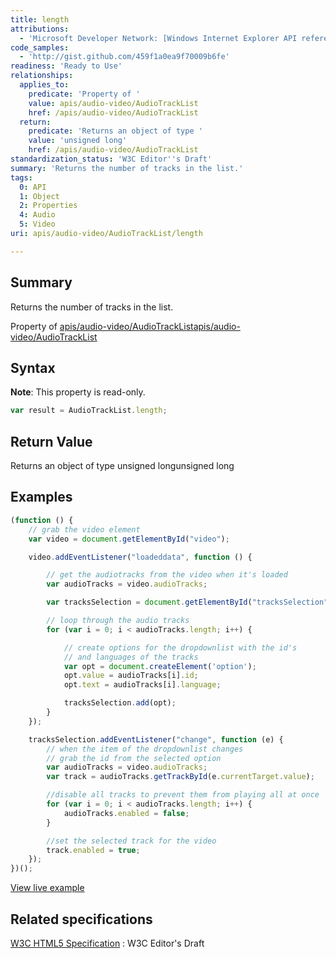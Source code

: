 ```yaml
---
title: length
attributions:
  - 'Microsoft Developer Network: [Windows Internet Explorer API reference Article](http://msdn.microsoft.com/en-us/library/ie/hh828809%28v=vs.85%29.aspx)'
code_samples:
  - 'http://gist.github.com/459f1a0ea9f70009b6fe'
readiness: 'Ready to Use'
relationships:
  applies_to:
    predicate: 'Property of '
    value: apis/audio-video/AudioTrackList
    href: /apis/audio-video/AudioTrackList
  return:
    predicate: 'Returns an object of type '
    value: 'unsigned long'
    href: /apis/audio-video/AudioTrackList
standardization_status: 'W3C Editor''s Draft'
summary: 'Returns the number of tracks in the list.'
tags:
  0: API
  1: Object
  2: Properties
  4: Audio
  5: Video
uri: apis/audio-video/AudioTrackList/length

---
```

## <span>Summary</span>

Returns the number of tracks in the list.

Property of [apis/audio-video/AudioTrackList](/apis/audio-video/AudioTrackList)[apis/audio-video/AudioTrackList](/apis/audio-video/AudioTrackList)

## <span>Syntax</span>

**Note**: This property is read-only.

``` js
var result = AudioTrackList.length;
```

## <span>Return Value</span>

Returns an object of type unsigned longunsigned long

## <span>Examples</span>

``` js
(function () {
    // grab the video element
    var video = document.getElementById("video");

    video.addEventListener("loadeddata", function () {

        // get the audiotracks from the video when it's loaded
        var audioTracks = video.audioTracks;

        var tracksSelection = document.getElementById("tracksSelection");

        // loop through the audio tracks
        for (var i = 0; i < audioTracks.length; i++) {

            // create options for the dropdownlist with the id's
            // and languages of the tracks
            var opt = document.createElement('option');
            opt.value = audioTracks[i].id;
            opt.text = audioTracks[i].language;

            tracksSelection.add(opt);
        }
    });

    tracksSelection.addEventListener("change", function (e) {
        // when the item of the dropdownlist changes
        // grab the id from the selected option
        var audioTracks = video.audioTracks;
        var track = audioTracks.getTrackById(e.currentTarget.value);

        //disable all tracks to prevent them from playing all at once
        for (var i = 0; i < audioTracks.length; i++) {
            audioTracks.enabled = false;
        }

        //set the selected track for the video
        track.enabled = true;
    });
})();
```

[View live example](http://code.webplatform.org/gist/459f1a0ea9f70009b6fe)

## <span>Related specifications</span>

[W3C HTML5 Specification](http://dev.w3.org/html5/spec/single-page.html)
:   W3C Editor's Draft
